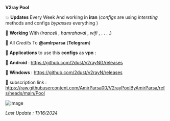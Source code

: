 **V2ray Pool**

💥 **Updates** Every Week And working in **iran** (*configs* are using *intersting* methods and configs *bypasses* everything )

🔑 **Working** With (*irancell* , *hamrahaval* , *wifi* , . . . .)

🔑 All *Credits* To **@amlrparsa** (**Telegram**) 

🔑 **Applications** to use this **configs** as **vpn** : 

🔑 **Android** : https://github.com/2dust/v2rayNG/releases

🔑 **Windows** : https://github.com/2dust/v2rayN/releases

🔑 subscription link : https://raw.githubusercontent.com/AmirParsa00/V2rayPoolByAmirParsa/refs/heads/main/Pool

![image](https://github.com/user-attachments/assets/631a72e2-556f-4f5b-a9c6-5e9811ea193e)



*Last Update : 11/16/2024*
